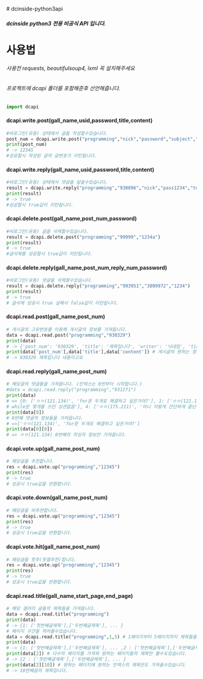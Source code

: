 ﻿﻿# dcinside-python3api

##### dcinside python3 전용 비공식 API 입니다.

# 사용법
###### 사용전 requests, beautifulsoup4, lxml 꼭 설치해주세요 
###### 프로젝트에 dcapi 폴더를 포함해준후 선언해줍니다.
```python
import dcapi
```

#### dcapi.write.post(gall_name,usid,password,title,content)
```python
#비로그인(유동) 상태에서 글을 작성할수있습니다.
post_num = dcapi.write.post("programming","nick","password","subject","content")
print(post_num)
# -> 12345
#성공할시 작성된 글의 글번호가 리턴됩니다.
```
#### dcapi.write.reply(gall_name,usid,password,title,content)
```python
#비로그인(유동) 상태에서 댓글을 달을수있습니다.
result = dcapi.write.reply("programming","938896","nick","pass1234","test")
print(result)
# -> true
#성공할시 true값이 리턴됩니다. 
```
#### dcapi.delete.post(gall_name,post_num,password)
```python
#비로그인(유동) 글을 삭제할수있습니다.
result = dcapi.delete.post("programming","99999","1234a")
print(result)
# -> true
#글삭제를 성공할시 true값이 리턴됩니다.
```
#### dcapi.delete.reply(gall_name,post_num,reply_num,password)
```python
#비로그인(유동) 댓글을 삭제할수있습니다.
result = dcapi.delete.reply("programming","993951","3809972","1234")
print(result)
# -> true
# 글삭제 성공시 true 실패시 false값이 리턴됩니다.
```
#### dcapi.read.post(gall_name,post_num)
```python
# 게시글의 고유번호를 이용해 게시글의 정보를 가져옵니다.
data = dcapi.read.post("programming","930329")
print(data)
# -> {'post_num': '930329', 'title': '제목입니다', 'writer': '닉네임', 'time': '2018-11-16 21:28:46', 'ip': '(218.153)', 'view_num': '44', 'comment_num': '0', 'up': '1', 'down': '2', 'gonic_up': '0', 'content': '내용이고요 '}
print(data['post_num'],data['title'],data['content']) # 게시글의 원하는 정보만 사용할수도 있습니다.
# -> 930329 제목입니다 내용이고요
```
#### dcapi.read.reply(gall_name,post_num)
```python
# 해당글의 댓글들을 가져옵니다. (인덱스는 0번부터 시작합니다.)
#data = dcapi.read.reply("programming","931271")
print(data)
# => {0: ['ㅇㅇ(121.134)', 'for문 두개로 해결하고 싶은거야?'], 1: ['ㅇㅇ(121.134)', 'list에 들어가는 순서는 어떻게 하고싶은거야?'], 2: ['ㅇㅇ(121.134)', 'm = len(mat)if m == 0:코드끝n = len(mat[0])if k > min(m,n):코드 끝우선 인풋 정합성 확인'], 3: ['ㅇㅇ(175.211)', 'list에 들어가는 순서 상관 없음. for문
# while문 몇개를 쓰던 상관없음'], 4: ['ㅇㅇ(175.211)', '아니 저렇게 간단하게 끝난다고?!']}
print(data[0]) 
# 0번째 댓글의 정보들을 가져옵니다.
# =>['ㅇㅇ(121.134)', 'for문 두개로 해결하고 싶은거야?']
print(data[0][0])
# => ㅇㅇ(121.134) 0번째의 작성자 정보만 가져옵니다.
```

#### dcapi.vote.up(gall_name,post_num)
```python
# 해당글을 추천합니다.
res = dcapi.vote.up("programming","12345")
print(res)
# -> true
# 성공시 true값을 반환합니다.
```
#### dcapi.vote.down(gall_name,post_num)
```python
# 해당글을 비추천합니다.
res = dcapi.vote.up("programming","12345")
print(res)
# -> true
# 성공시 true값을 반환합니다.
```
#### dcapi.vote.hit(gall_name,post_num)
```python
# 해당글을 힛추(힛갤추천)합니다.
res = dcapi.vote.up("programming","12345")
print(res)
# -> true
# 성공시 true값을 반환합니다. 
```

#### dcapi.read.title(gall_name,start_page,end_page)
```python
# 해당 갤러리 글들의 제목들을 가져옵니다.
data = dcapi.read.title("programming")
print(data)
# -> {1: ['첫번째글제목'],['두번째글제목'], ... }
# 페이지 구간을 적어줄수있습니다.
data = dcapi.read.title("programming",1,5) # 1페이지부터 5페이지까지 제목들을 가져오기
print(data)
# -> {1: ['첫번째글제목'],['두번째글제목'], ... ,2 : ['첫번째글제목'],['두번째글제목'], ... }
print(data[2]) # 다수의 페이지를 가져와 원하는 페이지들의 제목만 볼수도있습니다.
# -> {2 : ['첫번째글제목'],['두번째글제목'], ... }
print(data[2][10]) # 원하는 페이지에 원하는 인덱스의 제목만도 가져올수있습니다.
# -> 10번째글의 제목입니다.
```
